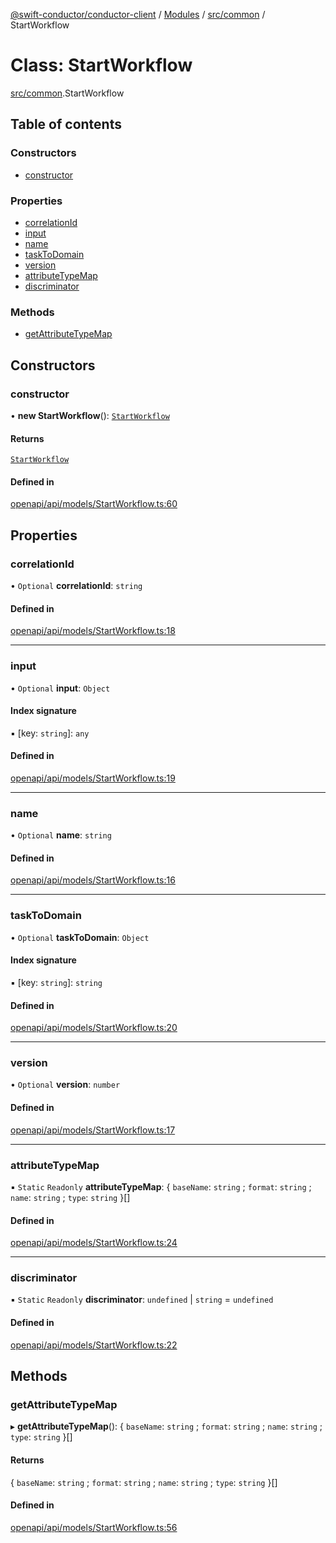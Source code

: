 [@swift-conductor/conductor-client](../README.md) / [Modules](../modules.md) / [src/common](../modules/src_common.md) / StartWorkflow

# Class: StartWorkflow

[src/common](../modules/src_common.md).StartWorkflow

## Table of contents

### Constructors

- [constructor](src_common.StartWorkflow.md#constructor)

### Properties

- [correlationId](src_common.StartWorkflow.md#correlationid)
- [input](src_common.StartWorkflow.md#input)
- [name](src_common.StartWorkflow.md#name)
- [taskToDomain](src_common.StartWorkflow.md#tasktodomain)
- [version](src_common.StartWorkflow.md#version)
- [attributeTypeMap](src_common.StartWorkflow.md#attributetypemap)
- [discriminator](src_common.StartWorkflow.md#discriminator)

### Methods

- [getAttributeTypeMap](src_common.StartWorkflow.md#getattributetypemap)

## Constructors

### constructor

• **new StartWorkflow**(): [`StartWorkflow`](src_common.StartWorkflow.md)

#### Returns

[`StartWorkflow`](src_common.StartWorkflow.md)

#### Defined in

[openapi/api/models/StartWorkflow.ts:60](https://github.com/swift-conductor/conductor-client-typescript/blob/d61717b/openapi/api/models/StartWorkflow.ts#L60)

## Properties

### correlationId

• `Optional` **correlationId**: `string`

#### Defined in

[openapi/api/models/StartWorkflow.ts:18](https://github.com/swift-conductor/conductor-client-typescript/blob/d61717b/openapi/api/models/StartWorkflow.ts#L18)

___

### input

• `Optional` **input**: `Object`

#### Index signature

▪ [key: `string`]: `any`

#### Defined in

[openapi/api/models/StartWorkflow.ts:19](https://github.com/swift-conductor/conductor-client-typescript/blob/d61717b/openapi/api/models/StartWorkflow.ts#L19)

___

### name

• `Optional` **name**: `string`

#### Defined in

[openapi/api/models/StartWorkflow.ts:16](https://github.com/swift-conductor/conductor-client-typescript/blob/d61717b/openapi/api/models/StartWorkflow.ts#L16)

___

### taskToDomain

• `Optional` **taskToDomain**: `Object`

#### Index signature

▪ [key: `string`]: `string`

#### Defined in

[openapi/api/models/StartWorkflow.ts:20](https://github.com/swift-conductor/conductor-client-typescript/blob/d61717b/openapi/api/models/StartWorkflow.ts#L20)

___

### version

• `Optional` **version**: `number`

#### Defined in

[openapi/api/models/StartWorkflow.ts:17](https://github.com/swift-conductor/conductor-client-typescript/blob/d61717b/openapi/api/models/StartWorkflow.ts#L17)

___

### attributeTypeMap

▪ `Static` `Readonly` **attributeTypeMap**: \{ `baseName`: `string` ; `format`: `string` ; `name`: `string` ; `type`: `string`  }[]

#### Defined in

[openapi/api/models/StartWorkflow.ts:24](https://github.com/swift-conductor/conductor-client-typescript/blob/d61717b/openapi/api/models/StartWorkflow.ts#L24)

___

### discriminator

▪ `Static` `Readonly` **discriminator**: `undefined` \| `string` = `undefined`

#### Defined in

[openapi/api/models/StartWorkflow.ts:22](https://github.com/swift-conductor/conductor-client-typescript/blob/d61717b/openapi/api/models/StartWorkflow.ts#L22)

## Methods

### getAttributeTypeMap

▸ **getAttributeTypeMap**(): \{ `baseName`: `string` ; `format`: `string` ; `name`: `string` ; `type`: `string`  }[]

#### Returns

\{ `baseName`: `string` ; `format`: `string` ; `name`: `string` ; `type`: `string`  }[]

#### Defined in

[openapi/api/models/StartWorkflow.ts:56](https://github.com/swift-conductor/conductor-client-typescript/blob/d61717b/openapi/api/models/StartWorkflow.ts#L56)
